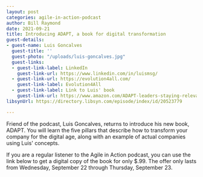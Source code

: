 ```yaml
---
layout: post
categories: agile-in-action-podcast
author: Bill Raymond
date: 2021-09-21
title: Introducing ADAPT, a book for digital transformation
guest-details:
- guest-name: Luis Goncalves
  guest-title: ''
  guest-photo: "/uploads/luis-goncalves.jpg"
  guest-links:
  - guest-link-label: LinkedIn
    guest-link-url: https://www.linkedin.com/in/luismsg/
  - guest-link-url: https://evolution4all.com/
    guest-link-label: Evolution4All
  - guest-link-label: Link to Luis' book
    guest-link-url: https://www.amazon.com/ADAPT-leaders-staying-relevant-recognised-ebook/dp/B096DM3213/
libsynUrl: https://directory.libsyn.com/episode/index/id/20523779

---
```

Friend of the podcast, Luis Goncalves, returns to introduce his new book, ADAPT. You will learn the five pillars that describe how to transform your company for the digital age, along with an example of actual companies using Luis' concepts.

If you are a regular listener to the Agile in Action podcast, you can use the link below to get a digital copy of the book for only $.99. The offer only lasts from Wednesday, September 22 through Thursday, September 23.
